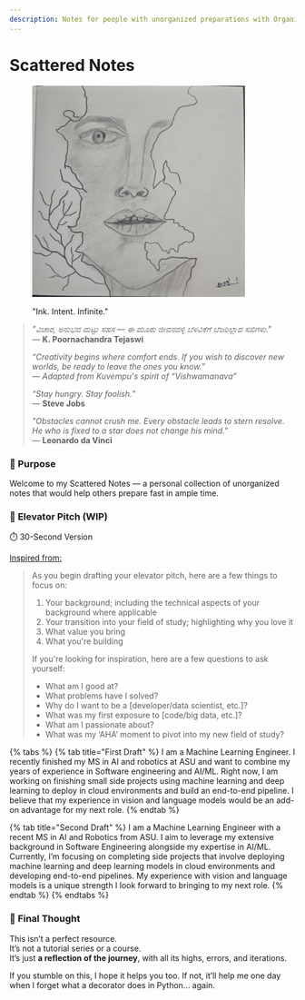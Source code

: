 ```yaml
---
description: Notes for people with unorganized preparations with Organized Intention.
---
```


# Scattered Notes

<figure><img src=".gitbook/assets/drawing.jpg" alt="" width="375"><figcaption><p>"Ink. Intent. Infinite."</p></figcaption></figure>

> _"ವಿಚಾರ, ಅನುಭವ ಮಟ್ಟು ಸಹಸ — ಈ ಮೂರು ಜೀವನದಳ್ಳಿ ಬೆಳವಿಕೆಗೆ ಬೆಜರಿಲ್ಲಾದ ಸಖಿಗಳು."_\
> — **K. Poornachandra Tejaswi**
>
> _“Creativity begins where comfort ends. If you wish to discover new worlds, be ready to leave the ones you know.”_\
> — _Adapted from Kuvempu's spirit of “Vishwamanava”_
>
> _“Stay hungry. Stay foolish.”_\
> — **Steve Jobs**
>
> _"Obstacles cannot crush me. Every obstacle leads to stern resolve. He who is fixed to a star does not change his mind."_\
> — **Leonardo da Vinci**

### 🎯 Purpose

Welcome to my Scattered Notes — a personal collection of unorganized notes that would help others prepare fast in ample time.

### 🧠 Elevator Pitch (WIP)

⏱️ 30-Second Version

[Inspired from:](https://stephanosterburg.gitbook.io/scrapbook)&#x20;



> As you begin drafting your elevator pitch, here are a few things to focus on:
>
> 1. Your background; including the technical aspects of your background where applicable
> 2. Your transition into your field of study; highlighting why you love it
> 3. What value you bring
> 4. What you're building
>
> If you're looking for inspiration, here are a few questions to ask yourself:
>
> * What am I good at?
> * What problems have I solved?
> * Why do I want to be a \[developer/data scientist, etc.]?
> * What was my first exposure to \[code/big data, etc.]?
> * What am I passionate about?
> * What was my ‘AHA’ moment to pivot into my new field of study?

{% tabs %}
{% tab title="First Draft" %}
I am a Machine Learning Engineer. I recently finished my MS in AI and robotics at ASU and want to combine my years of experience in Software engineering and AI/ML. Right now, I am working on finishing small side projects using machine learning and deep learning to deploy in cloud environments and build an end-to-end pipeline. I believe that my experience in vision and language models would be an add-on advantage for my next role.
{% endtab %}

{% tab title="Second Draft" %}
I am a Machine Learning Engineer with a recent MS in AI and Robotics from ASU. I aim to leverage my extensive background in Software Engineering alongside my expertise in AI/ML. Currently, I’m focusing on completing side projects that involve deploying machine learning and deep learning models in cloud environments and developing end-to-end pipelines. My experience with vision and language models is a unique strength I look forward to bringing to my next role.
{% endtab %}
{% endtabs %}

### 📎 Final Thought

This isn’t a perfect resource.\
It’s not a tutorial series or a course.\
It’s just **a reflection of the journey**, with all its highs, errors, and iterations.

If you stumble on this, I hope it helps you too. If not, it’ll help me one day when I forget what a decorator does in Python... again.
